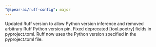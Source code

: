 ```yaml
---
"@spear-ai/ruff-config": major
---
```


Updated Ruff version to allow Python version inference and removed arbitrary Ruff Python version pin.  Fixed deprecated [tool.poetry] fields in pyproject.toml.  Ruff now uses the Python version specified in the pyproject.toml file.
